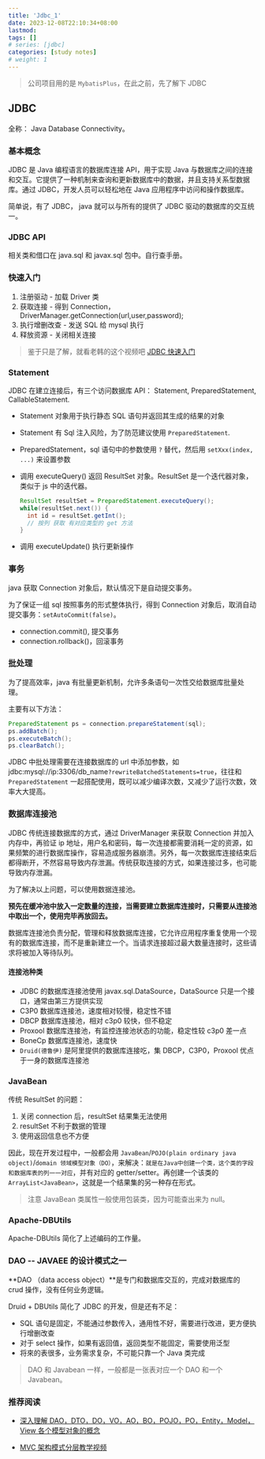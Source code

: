 ```yaml
---
title: 'Jdbc_1'
date: 2023-12-08T22:10:34+08:00
lastmod:
tags: []
# series: [jdbc]
categories: [study notes]
# weight: 1
---
```


> 公司项目用的是 `MybatisPlus`，在此之前，先了解下 JDBC

## JDBC

全称： Java Database Connectivity。

### 基本概念

JDBC 是 Java 编程语言的数据库连接 API，用于实现 Java 与数据库之间的连接和交互。它提供了一种机制来查询和更新数据库中的数据，并且支持关系型数据库。通过 JDBC，开发人员可以轻松地在 Java 应用程序中访问和操作数据库。

简单说，有了 JDBC， java 就可以与所有的提供了 JDBC 驱动的数据库的交互统一。

### JDBC API

相关类和借口在 java.sql 和 javax.sql 包中。自行查手册。

### 快速入门

1. 注册驱动 - 加载 Driver 类
2. 获取连接 - 得到 Connection，DriverManager.getConnection(url,user,password);
3. 执行增删改查 - 发送 SQL 给 mysql 执行
4. 释放资源 - 关闭相关连接

> 鉴于只是了解，就看老韩的这个视频吧 [JDBC 快速入门](https://www.bilibili.com/video/BV1fh411y7R8?p=823&vd_source=fbca740e2a57caf4d6e7c18d1010346e)

### Statement

JDBC 在建立连接后，有三个访问数据库 API： Statement, PreparedStatement, CallableStatement.

- Statement 对象用于执行静态 SQL 语句并返回其生成的结果的对象
- Statement 有 Sql 注入风险，为了防范建议使用 `PreparedStatement`.

- PreparedStatement，sql 语句中的参数使用 `?` 替代，然后用 `setXxx(index, ...)` 来设置参数
- 调用 executeQuery() 返回 ResultSet 对象。ResultSet 是一个迭代器对象，类似于 js 中的迭代器。
  ```java
  ResultSet resultSet = PreparedStatement.executeQuery();
  while(resultSet.next()) {
    int id = resultSet.getInt();
    // 按列 获取 有对应类型的 get 方法
  }
  ```
- 调用 executeUpdate() 执行更新操作

### 事务

java 获取 Connection 对象后，默认情况下是自动提交事务。

为了保证一组 sql 按照事务的形式整体执行，得到 Connection 对象后，取消自动提交事务：`setAutoCommit(false)`。

- connection.commit(), 提交事务
- connection.rollback()，回滚事务

### 批处理

为了提高效率，java 有批量更新机制，允许多条语句一次性交给数据库批量处理。

主要有以下方法：

```java
PreparedStatement ps = connection.prepareStatement(sql);
ps.addBatch();
ps.executeBatch();
ps.clearBatch();
```

JDBC 中批处理需要在连接数据库的 url 中添加参数，如 jdbc:mysql://ip:3306/db_name`?rewriteBatchedStatements=true`，往往和 `PreparedStatement` 一起搭配使用，既可以减少编译次数，又减少了运行次数，效率大大提高。

### 数据库连接池

JDBC 传统连接数据库的方式，通过 DriverManager 来获取 Connection 并加入内存中，再验证 ip 地址，用户名和密码，每一次连接都需要消耗一定的资源，如果频繁的进行数据库操作，容易造成服务器崩溃。另外，每一次数据库连接结束后都得断开，不然容易导致内存泄漏。传统获取连接的方式，如果连接过多，也可能导致内存泄漏。

为了解决以上问题，可以使用数据连接池。

**预先在缓冲池中放入一定数量的连接，当需要建立数据库连接时，只需要从连接池中取出一个，使用完毕再放回去。**

数据库连接池负责分配，管理和释放数据库连接，它允许应用程序重复使用一个现有的数据库连接，而不是重新建立一个。当请求连接超过最大数量连接时，这些请求将被加入等待队列。

#### 连接池种类

- JDBC 的数据库连接池使用 javax.sql.DataSource，DataSource 只是一个接口，通常由第三方提供实现
- C3P0 数据库连接池，速度相对较慢，稳定性不错
- DBCP 数据库连接池，相对 c3p0 较快，但不稳定
- Proxool 数据库连接池，有监控连接池状态的功能，稳定性较 c3p0 差一点
- BoneCp 数据库连接池，速度快
- `Druid(德鲁伊)` 是阿里提供的数据库连接吃，集 DBCP，C3P0，Proxool 优点于一身的数据库连接池

### JavaBean

传统 ResultSet 的问题：

1. 关闭 connection 后，resultSet 结果集无法使用
2. resultSet 不利于数据的管理
3. 使用返回信息也不方便

因此，现在开发过程中，一般都会用 `JavaBean`/`POJO(plain ordinary java object)`/`domain 领域模型对象（DO）`，来解决：`就是在Java中创建一个类，这个类的字段和数据库表的列一一对应`，并有对应的 getter/setter。再创建一个该类的 `ArrayList<JavaBean>`，这就是一个结果集的另一种存在形式。

> 注意 JavaBean 类属性一般使用包装类，因为可能查出来为 null。

### Apache-DBUtils

Apache-DBUtils 简化了上述编码的工作量。

### DAO -- JAVAEE 的设计模式之一

**DAO （data access object）**是专门和数据库交互的，完成对数据库的 crud 操作，没有任何业务逻辑。

Druid + DBUtils 简化了 JDBC 的开发，但是还有不足：

- SQL 语句是固定，不能通过参数传入，通用性不好，需要进行改进，更方便执行增删改查
- 对于 select 操作，如果有返回值，返回类型不能固定，需要使用泛型
- 将來的表很多，业务需求复杂，不可能只靠一个 Java 类完成

> DAO 和 Javabean 一样，一般都是一张表对应一个 DAO 和一个 Javabean。

### 推荐阅读

- [深入理解 DAO，DTO，DO，VO，AO，BO，POJO，PO，Entity，Model，View 各个模型对象的概念](https://blog.csdn.net/SR02020/article/details/105821816)

- [MVC 架构模式分层教学视频](https://www.bilibili.com/video/BV1Z3411C7NZ?p=63&vd_source=fbca740e2a57caf4d6e7c18d1010346e)

